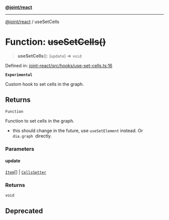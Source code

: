 [**@joint/react**](../README.md)

***

[@joint/react](../README.md) / useSetCells

# Function: ~~useSetCells()~~

> **useSetCells**(): (`update`) => `void`

Defined in: [joint-react/src/hooks/use-set-cells.ts:16](https://github.com/samuelgja/joint/blob/main/packages/joint-react/src/hooks/use-set-cells.ts#L16)

**`Experimental`**

Custom hook to set cells in the graph.

## Returns

`Function`

Function to set cells in the graph.
 - this should change in the future, use `useSetElement` instead. Or `dia.graph `directly.

### Parameters

#### update

[`Item`](../type-aliases/Item.md)[] | [`CellsSetter`](../type-aliases/CellsSetter.md)

### Returns

`void`

## Deprecated
